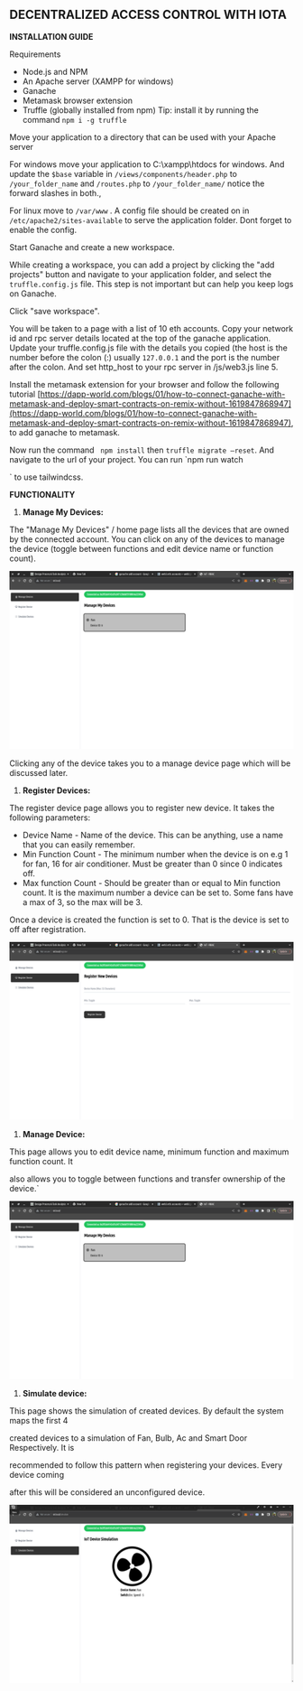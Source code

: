 ## **DECENTRALIZED ACCESS CONTROL WITH IOTA**

**INSTALLATION GUIDE**

Requirements

- Node.js and NPM
- An Apache server (XAMPP for windows)
- Ganache
- Metamask browser extension
- Truffle (globally installed from npm)
  Tip: install it by running the command `npm i -g truffle`

Move your application to a directory that can be used with your Apache server

For windows move your application to C:\xampp\htdocs for windows. And update the `$base` variable in `/views/components/header.php` to `/your_folder_name` and `/routes.php` to `/your_folder_name/` notice the forward slashes in both.,

For linux move to `/var/www` . A config file should be created on in `/etc/apache2/sites-available` to serve the application folder. Dont forget to enable the config.

Start Ganache and create a new workspace.

While creating a workspace, you can add a project by clicking the "add projects" button and navigate to your application folder, and select the `truffle.config.js` file. This step is not important but can help you keep logs on Ganache.

Click "save workspace".

You will be taken to a page with a list of 10 eth accounts. Copy your network id and rpc server details located at the top of the ganache application. Update your truffle.config.js file with the details you copied (the host is the number before the colon (:) usually `127.0.0.1` and the port is the number after the colon. And set http_host to your rpc server in /js/web3.js line 5.

Install the metamask extension for your browser and follow the following tutorial [https://dapp-world.com/blogs/01/how-to-connect-ganache-with-metamask-and-deploy-smart-contracts-on-remix-without-1619847868947](https://dapp-world.com/blogs/01/how-to-connect-ganache-with-metamask-and-deploy-smart-contracts-on-remix-without-1619847868947), to add ganache to metamask.

Now run the command ` npm install` then `truffle migrate –reset`. And navigate to the url of your project. You can run `npm run watch

` to use tailwindcss.

**FUNCTIONALITY**

1. **Manage My Devices:**

The "Manage My Devices" / home page lists all the devices that are owned by the connected account. You can click on any of the devices to manage the device (toggle between functions and edit device name or function count).

![](https://github.com/xenonwellz/IoT-RBAC/raw/master/images/4.png)

Clicking any of the device takes you to a manage device page which will be discussed later.

1. **Register Devices:**

The register device page allows you to register new device. It takes the following parameters:

- Device Name - Name of the device. This can be anything, use a name that you can easily remember.
- Min Function Count - The minimum number when the device is on e.g 1 for fan, 16 for air conditioner. Must be greater than 0 since 0 indicates off.
- Max function Count - Should be greater than or equal to Min function count. It is the maximum number a device can be set to. Some fans have a max of 3, so the max will be 3.

Once a device is created the function is set to 0. That is the device is set to off after registration.

![](https://github.com/xenonwellz/IoT-RBAC/raw/master/images/2.png)

1. **Manage Device:**

This page allows you to edit device name, minimum function and maximum function count. It

also allows you to toggle between functions and transfer ownership of the device.`

![](https://github.com/xenonwellz/IoT-RBAC/raw/master/images/4.png)

1. **Simulate device:**

This page shows the simulation of created devices. By default the system maps the first 4

created devices to a simulation of Fan, Bulb, Ac and Smart Door Respectively. It is

recommended to follow this pattern when registering your devices. Every device coming

after this will be considered an unconfigured device.

![](https://github.com/xenonwellz/IoT-RBAC/raw/master/images/3.png)
